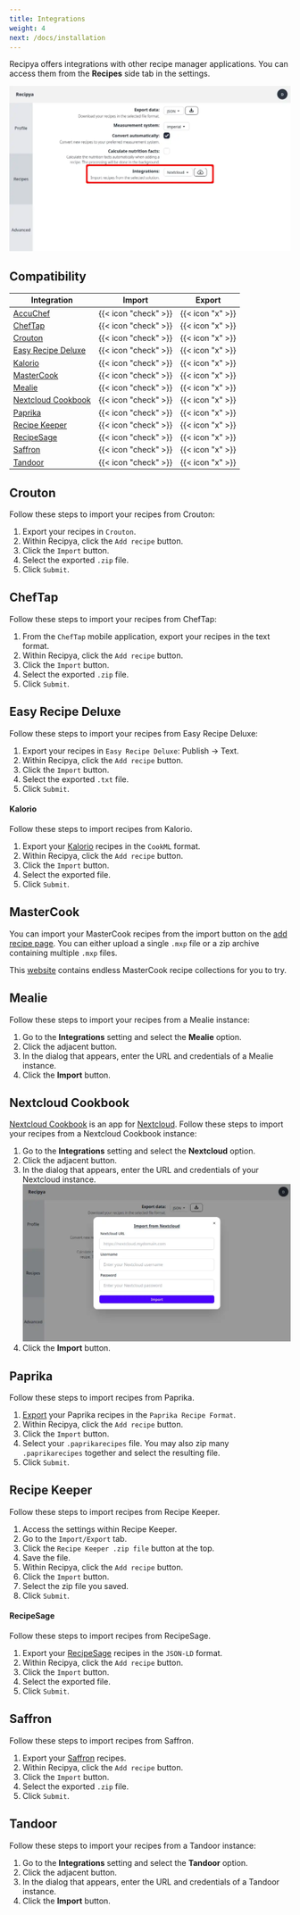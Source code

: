 ```yaml
---
title: Integrations
weight: 4
next: /docs/installation
---
```


Recipya offers integrations with other recipe manager applications. You can access them from the **Recipes** side tab
in the settings.

![](images/settings-integrations.webp)

## Compatibility

| Integration                                                            |        Import        |      Export      |
|------------------------------------------------------------------------|:--------------------:|:----------------:|
 | [AccuChef](https://www.accuchef.com)                                   | {{< icon "check" >}} | {{< icon "x" >}} |
| [ChefTap](https://cheftap.com)                                         | {{< icon "check" >}} | {{< icon "x" >}} |
| [Crouton](https://crouton.app)                                         | {{< icon "check" >}} | {{< icon "x" >}} |
| [Easy Recipe Deluxe](https://easy-recipe-deluxe.software.informer.com) | {{< icon "check" >}} | {{< icon "x" >}} |
 | [Kalorio](https://www.kalorio.de)                                      | {{< icon "check" >}} | {{< icon "x" >}} |
| [MasterCook](https://www.mastercook.com)                               | {{< icon "check" >}} | {{< icon "x" >}} |
 | [Mealie](https://mealie.io)                                            | {{< icon "check" >}} | {{< icon "x" >}} |
| [Nextcloud Cookbook](https://apps.nextcloud.com/apps/cookbook)         | {{< icon "check" >}} | {{< icon "x" >}} |
 | [Paprika](https://www.paprikaapp.com)                                  | {{< icon "check" >}} | {{< icon "x" >}} |
| [Recipe Keeper](https://www.paprikaapp.com)                            | {{< icon "check" >}} | {{< icon "x" >}} |
| [RecipeSage](https://recipesage.com/#/welcome)                         | {{< icon "check" >}} | {{< icon "x" >}} |
 | [Saffron](https://www.mysaffronapp.com)                                | {{< icon "check" >}} | {{< icon "x" >}} |
 | [Tandoor](https://tandoor.dev)                                         | {{< icon "check" >}} | {{< icon "x" >}} |

## Crouton

Follow these steps to import your recipes from Crouton:

1. Export your recipes in `Crouton`.
2. Within Recipya, click the `Add recipe` button.
3. Click the `Import` button.
4. Select the exported `.zip` file.
5. Click `Submit`.

## ChefTap

Follow these steps to import your recipes from ChefTap:

1. From the `ChefTap` mobile application, export your recipes in the text format.
2. Within Recipya, click the `Add recipe` button.
3. Click the `Import` button.
4. Select the exported `.zip` file.
5. Click `Submit`.

## Easy Recipe Deluxe

Follow these steps to import your recipes from Easy Recipe Deluxe:

1. Export your recipes in `Easy Recipe Deluxe`: Publish -> Text.
2. Within Recipya, click the `Add recipe` button.
3. Click the `Import` button.
4. Select the exported `.txt` file.
5. Click `Submit`.

#### Kalorio

Follow these steps to import recipes from Kalorio.

1. Export your [Kalorio](https://www.kalorio.de/index.php?Mod=Ka&Cap=EI&SCa=kal_export) recipes in the `CookML` format.
2. Within Recipya, click the `Add recipe` button.
3. Click the `Import` button.
4. Select the exported file.
5. Click `Submit`.

## MasterCook

You can import your MasterCook recipes from the import button on the
[add recipe page](/guide/docs/features/recipes/add#import). You can either upload a single `.mxp` file or a zip archive
containing multiple `.mxp` files.

This [website](https://www.grassrootsrecipes.com/) contains endless MasterCook recipe collections for you to try.

## Mealie

Follow these steps to import your recipes from a Mealie instance:

1. Go to the **Integrations** setting and select the **Mealie** option.
2. Click the adjacent button.
3. In the dialog that appears, enter the URL and credentials of a Mealie instance.
4. Click the **Import** button.

## Nextcloud Cookbook

[Nextcloud Cookbook](https://github.com/nextcloud/cookbook) is an app for [Nextcloud](https://nextcloud.com/). 
Follow these steps to import your recipes from a Nextcloud Cookbook instance:

1. Go to the **Integrations** setting and select the **Nextcloud** option.
2. Click the adjacent button.
3. In the dialog that appears, enter the URL and credentials of your Nextcloud instance.
   ![](images/settings-integrations-nextcloud.webp)
4. Click the **Import** button.

## Paprika

Follow these steps to import recipes from Paprika.

1. [Export](https://www.paprikaapp.com/help/windows/#exportrecipes) your Paprika recipes in the `Paprika Recipe Format`.
2. Within Recipya, click the `Add recipe` button.
3. Click the `Import` button.
4. Select your `.paprikarecipes` file. You may also zip many `.paprikarecipes` together and select the resulting file.
5. Click `Submit`.

## Recipe Keeper

Follow these steps to import recipes from Recipe Keeper.

1. Access the settings within Recipe Keeper.
2. Go to the `Import/Export` tab.
3. Click the `Recipe Keeper .zip file` button at the top.
4. Save the file.
5. Within Recipya, click the `Add recipe` button.
6. Click the `Import` button.
7. Select the zip file you saved.
8. Click `Submit`.

#### RecipeSage

Follow these steps to import recipes from RecipeSage.

1. Export your [RecipeSage](https://docs.recipesage.com/docs/tutorials/settings/export/) recipes in the `JSON-LD` format.
2. Within Recipya, click the `Add recipe` button.
3. Click the `Import` button.
4. Select the exported file.
5. Click `Submit`.

## Saffron

Follow these steps to import recipes from Saffron.

1. Export your [Saffron](https://www.mysaffronapp.com/account) recipes.
2. Within Recipya, click the `Add recipe` button.
3. Click the `Import` button.
4. Select the exported `.zip` file.
5. Click `Submit`.

## Tandoor

Follow these steps to import your recipes from a Tandoor instance:

1. Go to the **Integrations** setting and select the **Tandoor** option.
2. Click the adjacent button.
3. In the dialog that appears, enter the URL and credentials of a Tandoor instance.
4. Click the **Import** button.
